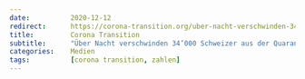 ```yaml
---
date:          2020-12-12
redirect:      https://corona-transition.org/uber-nacht-verschwinden-34-000-schweizer-aus-der-quarantane-statistik-des
title:         Corona Transition
subtitle:      "Über Nacht verschwinden 34’000 Schweizer aus der Quarantäne-Statistik des Bundes"
categories:    Medien
tags:          [corona transition, zahlen]
---
```

